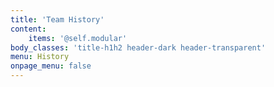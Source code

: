 ```yaml
---
title: 'Team History'
content:
    items: '@self.modular'
body_classes: 'title-h1h2 header-dark header-transparent'
menu: History
onpage_menu: false
---
```


